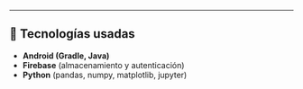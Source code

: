 ---

## 🚀 Tecnologías usadas

- **Android (Gradle, Java)**
- **Firebase** (almacenamiento y autenticación)
- **Python** (pandas, numpy, matplotlib, jupyter)
